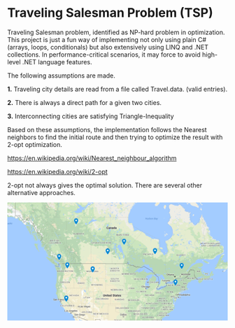 # Traveling Salesman Problem (TSP)

Traveling Salesman problem, identified as NP-hard problem in optimization. This project is just a fun way of implementing not only using plain C# (arrays, loops, conditionals) but also extensively using LINQ and .NET collections. In performance-critical scenarios, it may force to avoid high-level .NET language features. 

The following assumptions are made.

**1.** Traveling city details are read from a file called Travel.data. (valid entries).

**2.** There is always a direct path for a given two cities.

**3.** Interconnecting cities are satisfying Triangle-Inequality

Based on these assumptions, the implementation follows the Nearest neighbors to find the initial route and then trying to optimize the result with 2-opt optimization. 

https://en.wikipedia.org/wiki/Nearest_neighbour_algorithm

https://en.wikipedia.org/wiki/2-opt

2-opt  not always gives the optimal solution. There are several other alternative approaches. 

<img align='center' src="https://raw.githubusercontent.com/hasancali/TravelingSalesmanProblem/main/UnitTests/AlgorithmsTest.PNG" >
